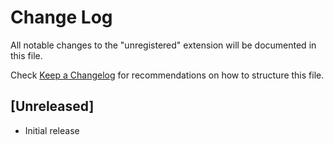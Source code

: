 # Change Log
All notable changes to the "unregistered" extension will be documented in this file.

Check [Keep a Changelog](http://keepachangelog.com/) for recommendations on how to structure this file.

## [Unreleased]
- Initial release